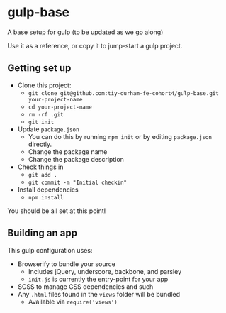 # gulp-base

A base setup for gulp (to be updated as we go along)

Use it as a reference, or copy it to jump-start a gulp project.

## Getting set up

- Clone this project:
  - `git clone git@github.com:tiy-durham-fe-cohort4/gulp-base.git your-project-name`
  - `cd your-project-name`
  - `rm -rf .git`
  - `git init`
- Update `package.json`
  - You can do this by running `npm init` or by editing `package.json` directly.
  - Change the package name
  - Change the package description
- Check things in
  - `git add .`
  - `git commit -m "Initial checkin"`
- Install dependencies
  - `npm install`

You should be all set at this point!

## Building an app

This gulp configuration uses: 

- Browserify to bundle your source
  - Includes jQuery, underscore, backbone, and parsley
  - `init.js` is currently the entry-point for your app
- SCSS to manage CSS dependencies and such
- Any `.html` files found in the `views` folder will be bundled
  - Available via `require('views')`